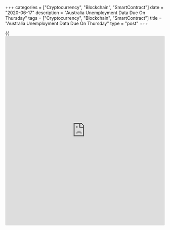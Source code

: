 +++
categories = ["Cryptocurrency", "Blockchain", "SmartContract"]
date = "2020-06-17"
description = "Australia Unemployment Data Due On Thursday"
tags = ["Cryptocurrency", "Blockchain", "SmartContract"]
title = "Australia Unemployment Data Due On Thursday"
type = "post"
+++

{{<iframe id="large-banner" src="https://www.bounty.group/#slide=6.0" width="100%" height="600" scrolling="no" style="border: 0px solid rgb(216, 221, 230); border-radius: 3px;">}}

Australia will on Thursday release unemployment numbers for May,
highlighting a modest day in Asia-Pacific economic activity.

The jobless rate is expected to climb to 7.0 percent from 6.2 percent in
April, while the Australian [economy][1] is expected to have lost
125,000 jobs after losing 594,300 in the previous month.

New Zealand will provide Q1 numbers for gross domestic product, with
forecasts suggesting a decline of 1.0 percent on quarter and an increase
of 0.3 percent on year following the 0.5 percent quarterly increase and
the 1.8 percent yearly gain in the previous three months.

The central bank in Indonesia will wrap up its monetary [policy](https://www.fintechee.com/policy/) meeting
and announce its decision on interest rates. Forecasts are suggesting
that the bank will trim its benchmark lending rate by 25 basis points,
to 4.25 percent from 4.50 percent.

The central bank in Taiwan will also make a rate decision announcement,
with forecasts predicting a cut to 1.00 percent from the current 1.125
percent.

For comments and feedback [contact](https://www.playgroundfx.com/contact/): editorial@rtt[news](https://www.letsplayfx.com/blog/forex-news-website/).com

[Economic News][1]

 **What parts of the world are seeing the best (and worst) economic
performances lately? Click[here][2] to check out our [Econ Scorecard][2]
and find out! See up-to-the-moment [ranking](https://www.playgroundfx.com/blog/crypto-exchange-ranking/)s for the best and worst
performers in [GDP][3], [unemployment rate][4], [inflation][5] and much
more.**

   1. www.rtt[news](https://www.letsplayfx.com/blog/forex-news-website/).com/Content/EconomicNews.aspx
   2. www.rtt[news](https://www.letsplayfx.com/blog/forex-news-website/).com/economic-scorecard/world-rank/unemployment-rate/highest-performance.aspx
   3. www.rtt[news](https://www.letsplayfx.com/blog/forex-news-website/).com/economic-scorecard/world-rank/GDP/highest-performance.aspx
   4. www.rtt[news](https://www.letsplayfx.com/blog/forex-news-website/).com/economic-scorecard/world-rank/unemployment-rate/lowest-performance.aspx
   5. www.rtt[news](https://www.letsplayfx.com/blog/forex-news-website/).com/economic-scorecard/world-rank/CPI/highest-performance.aspx